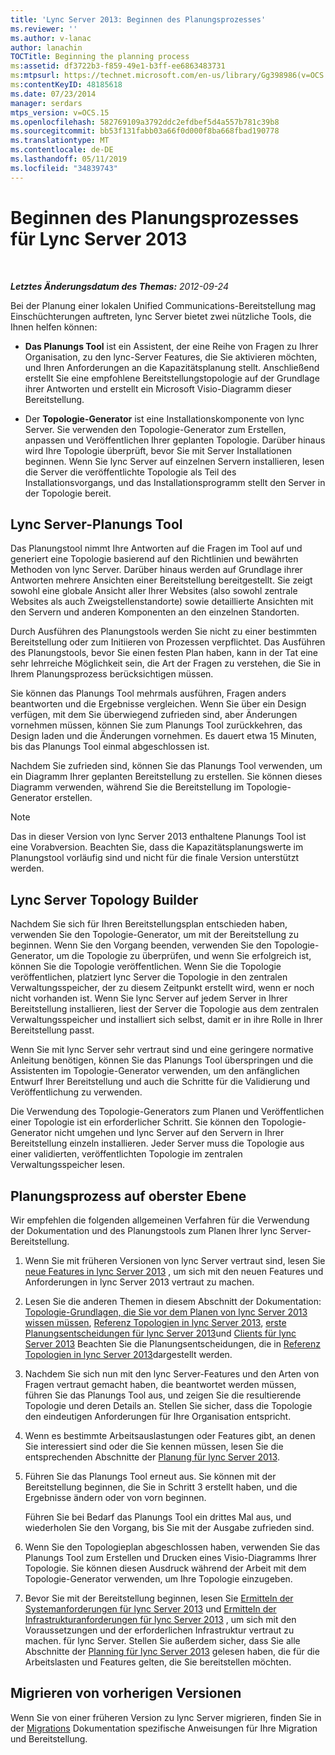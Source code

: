 ```yaml
---
title: 'Lync Server 2013: Beginnen des Planungsprozesses'
ms.reviewer: ''
ms.author: v-lanac
author: lanachin
TOCTitle: Beginning the planning process
ms:assetid: df3722b3-f859-49e1-b3ff-ee6863483731
ms:mtpsurl: https://technet.microsoft.com/en-us/library/Gg398986(v=OCS.15)
ms:contentKeyID: 48185618
ms.date: 07/23/2014
manager: serdars
mtps_version: v=OCS.15
ms.openlocfilehash: 582769109a3792ddc2efdbef5d4a557b781c39b8
ms.sourcegitcommit: bb53f131fabb03a66f0d000f8ba668fbad190778
ms.translationtype: MT
ms.contentlocale: de-DE
ms.lasthandoff: 05/11/2019
ms.locfileid: "34839743"
---
```

<div data-xmlns="http://www.w3.org/1999/xhtml">

<div class="topic" data-xmlns="http://www.w3.org/1999/xhtml" data-msxsl="urn:schemas-microsoft-com:xslt" data-cs="http://msdn.microsoft.com/en-us/">

<div data-asp="http://msdn2.microsoft.com/asp">

# <a name="beginning-the-planning-process-for-lync-server-2013"></a>Beginnen des Planungsprozesses für Lync Server 2013

</div>

<div id="mainSection">

<div id="mainBody">

<span> </span>

_**Letztes Änderungsdatum des Themas:** 2012-09-24_

Bei der Planung einer lokalen Unified Communications-Bereitstellung mag Einschüchterungen auftreten, lync Server bietet zwei nützliche Tools, die Ihnen helfen können:

  - **Das Planungs Tool** ist ein Assistent, der eine Reihe von Fragen zu Ihrer Organisation, zu den lync-Server Features, die Sie aktivieren möchten, und Ihren Anforderungen an die Kapazitätsplanung stellt. Anschließend erstellt Sie eine empfohlene Bereitstellungstopologie auf der Grundlage ihrer Antworten und erstellt ein Microsoft Visio-Diagramm dieser Bereitstellung.

  - Der **Topologie-Generator** ist eine Installationskomponente von lync Server. Sie verwenden den Topologie-Generator zum Erstellen, anpassen und Veröffentlichen Ihrer geplanten Topologie. Darüber hinaus wird Ihre Topologie überprüft, bevor Sie mit Server Installationen beginnen. Wenn Sie lync Server auf einzelnen Servern installieren, lesen die Server die veröffentlichte Topologie als Teil des Installationsvorgangs, und das Installationsprogramm stellt den Server in der Topologie bereit.

<div>

## <a name="lync-server-planning-tool"></a>Lync Server-Planungs Tool

Das Planungstool nimmt Ihre Antworten auf die Fragen im Tool auf und generiert eine Topologie basierend auf den Richtlinien und bewährten Methoden von lync Server. Darüber hinaus werden auf Grundlage ihrer Antworten mehrere Ansichten einer Bereitstellung bereitgestellt. Sie zeigt sowohl eine globale Ansicht aller Ihrer Websites (also sowohl zentrale Websites als auch Zweigstellenstandorte) sowie detaillierte Ansichten mit den Servern und anderen Komponenten an den einzelnen Standorten.

Durch Ausführen des Planungstools werden Sie nicht zu einer bestimmten Bereitstellung oder zum Initiieren von Prozessen verpflichtet. Das Ausführen des Planungstools, bevor Sie einen festen Plan haben, kann in der Tat eine sehr lehrreiche Möglichkeit sein, die Art der Fragen zu verstehen, die Sie in Ihrem Planungsprozess berücksichtigen müssen.

Sie können das Planungs Tool mehrmals ausführen, Fragen anders beantworten und die Ergebnisse vergleichen. Wenn Sie über ein Design verfügen, mit dem Sie überwiegend zufrieden sind, aber Änderungen vornehmen müssen, können Sie zum Planungs Tool zurückkehren, das Design laden und die Änderungen vornehmen. Es dauert etwa 15 Minuten, bis das Planungs Tool einmal abgeschlossen ist.

Nachdem Sie zufrieden sind, können Sie das Planungs Tool verwenden, um ein Diagramm Ihrer geplanten Bereitstellung zu erstellen. Sie können dieses Diagramm verwenden, während Sie die Bereitstellung im Topologie-Generator erstellen.

<div>


> [!NOTE]  
> Das in dieser Version von lync Server 2013 enthaltene Planungs Tool ist eine Vorabversion. Beachten Sie, dass die Kapazitätsplanungswerte im Planungstool vorläufig sind und nicht für die finale Version unterstützt werden.



</div>

</div>

<div>

## <a name="lync-server-topology-builder"></a>Lync Server Topology Builder

Nachdem Sie sich für Ihren Bereitstellungsplan entschieden haben, verwenden Sie den Topologie-Generator, um mit der Bereitstellung zu beginnen. Wenn Sie den Vorgang beenden, verwenden Sie den Topologie-Generator, um die Topologie zu überprüfen, und wenn Sie erfolgreich ist, können Sie die Topologie veröffentlichen. Wenn Sie die Topologie veröffentlichen, platziert lync Server die Topologie in den zentralen Verwaltungsspeicher, der zu diesem Zeitpunkt erstellt wird, wenn er noch nicht vorhanden ist. Wenn Sie lync Server auf jedem Server in Ihrer Bereitstellung installieren, liest der Server die Topologie aus dem zentralen Verwaltungsspeicher und installiert sich selbst, damit er in ihre Rolle in Ihrer Bereitstellung passt.

Wenn Sie mit lync Server sehr vertraut sind und eine geringere normative Anleitung benötigen, können Sie das Planungs Tool überspringen und die Assistenten im Topologie-Generator verwenden, um den anfänglichen Entwurf Ihrer Bereitstellung und auch die Schritte für die Validierung und Veröffentlichung zu verwenden.

Die Verwendung des Topologie-Generators zum Planen und Veröffentlichen einer Topologie ist ein erforderlicher Schritt. Sie können den Topologie-Generator nicht umgehen und lync Server auf den Servern in Ihrer Bereitstellung einzeln installieren. Jeder Server muss die Topologie aus einer validierten, veröffentlichten Topologie im zentralen Verwaltungsspeicher lesen.

</div>

<div>

## <a name="high-level-planning-process"></a>Planungsprozess auf oberster Ebene

Wir empfehlen die folgenden allgemeinen Verfahren für die Verwendung der Dokumentation und des Planungstools zum Planen Ihrer lync Server-Bereitstellung.

1.  Wenn Sie mit früheren Versionen von lync Server vertraut sind, lesen Sie [neue Features in lync Server 2013](lync-server-2013-new-features.md) , um sich mit den neuen Features und Anforderungen in lync Server 2013 vertraut zu machen.

2.  Lesen Sie die anderen Themen in diesem Abschnitt der Dokumentation: [Topologie-Grundlagen, die Sie vor dem Planen von lync Server 2013 wissen müssen](lync-server-2013-topology-basics-you-must-know-before-planning.md), [Referenz Topologien in lync Server 2013](lync-server-2013-reference-topologies.md), [erste Planungsentscheidungen für lync Server 2013](lync-server-2013-initial-planning-decisions.md)und [ Clients für lync Server 2013](lync-server-2013-clients.md) Beachten Sie die Planungsentscheidungen, die in [Referenz Topologien in lync Server 2013](lync-server-2013-reference-topologies.md)dargestellt werden.

3.  Nachdem Sie sich nun mit den lync Server-Features und den Arten von Fragen vertraut gemacht haben, die beantwortet werden müssen, führen Sie das Planungs Tool aus, und zeigen Sie die resultierende Topologie und deren Details an. Stellen Sie sicher, dass die Topologie den eindeutigen Anforderungen für Ihre Organisation entspricht.

4.  Wenn es bestimmte Arbeitsauslastungen oder Features gibt, an denen Sie interessiert sind oder die Sie kennen müssen, lesen Sie die entsprechenden Abschnitte der [Planung für lync Server 2013](lync-server-2013-planning.md).

5.  Führen Sie das Planungs Tool erneut aus. Sie können mit der Bereitstellung beginnen, die Sie in Schritt 3 erstellt haben, und die Ergebnisse ändern oder von vorn beginnen.
    
    Führen Sie bei Bedarf das Planungs Tool ein drittes Mal aus, und wiederholen Sie den Vorgang, bis Sie mit der Ausgabe zufrieden sind.

6.  Wenn Sie den Topologieplan abgeschlossen haben, verwenden Sie das Planungs Tool zum Erstellen und Drucken eines Visio-Diagramms Ihrer Topologie. Sie können diesen Ausdruck während der Arbeit mit dem Topologie-Generator verwenden, um Ihre Topologie einzugeben.

7.  Bevor Sie mit der Bereitstellung beginnen, lesen Sie [Ermitteln der Systemanforderungen für lync Server 2013](lync-server-2013-determining-your-system-requirements.md) und [Ermitteln der Infrastrukturanforderungen für lync Server 2013](lync-server-2013-determining-your-infrastructure-requirements.md) , um sich mit den Voraussetzungen und der erforderlichen Infrastruktur vertraut zu machen. für lync Server. Stellen Sie außerdem sicher, dass Sie alle Abschnitte der [Planning für lync Server 2013](lync-server-2013-planning.md) gelesen haben, die für die Arbeitslasten und Features gelten, die Sie bereitstellen möchten.

</div>

<div>

## <a name="migrating-from-previous-versions"></a>Migrieren von vorherigen Versionen

Wenn Sie von einer früheren Version zu lync Server migrieren, finden Sie in der [Migrations](migration.md) Dokumentation spezifische Anweisungen für Ihre Migration und Bereitstellung.

</div>

</div>

<span> </span>

</div>

</div>

</div>

